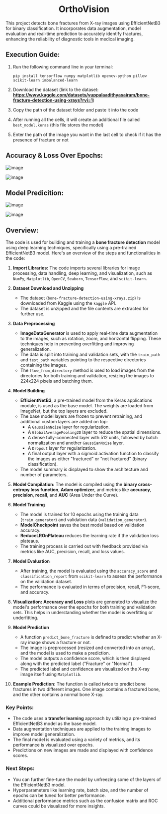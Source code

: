 <h1 align="center">OrthoVision</h1>
This project detects bone fractures from X-ray images using EfficientNetB3 for binary classification. It incorporates data augmentation, model evaluation and real-time prediction to accurately identify fractures, enhancing the reliability of diagnostic tools in medical imaging.

## Execution Guide:
1. Run the following command line in your terminal:
   ```
   pip install tensorflow numpy matplotlib opencv-python pillow scikit-learn imbalanced-learn
   ```

2. Download the dataset (link to the dataset: **https://www.kaggle.com/datasets/vuppalaadithyasairam/bone-fracture-detection-using-xrays?rvi=1**)

3. Copy the path of the dataset folder and paste it into the code

4. After running all the cells, it will create an additional file called `best_model.keras` (this file stores the model)

5. Enter the path of the image you want in the last cell to check if it has the presence of fracture or not

## Accuracy & Loss Over Epochs:

![image](https://github.com/user-attachments/assets/0221dfa2-3fb2-47a9-a313-1004f1417c82)

![image](https://github.com/user-attachments/assets/015c647c-03f4-40de-89e5-b6045963d727)

## Model Predicition:

   ![image](https://github.com/user-attachments/assets/dbfb756a-20df-4dbf-8b2a-b6328f047636)

   ![image](https://github.com/user-attachments/assets/030ddbb3-f425-4d0b-85f5-211a3de0247e)

## Overview:
The code is used for building and training a **bone fracture detection** model using deep learning techniques, specifically using a pre-trained EfficientNetB3 model. Here's an overview of the steps and functionalities in the code:

1. **Import Libraries:** 
The code imports several libraries for image processing, data handling, deep learning, and visualization, such as `NumPy`, `Matplotlib`, `OpenCV`, `Seaborn`, `TensorFlow`, and `scikit-learn`.

2. **Dataset Download and Unzipping**
   - The dataset (`bone-fracture-detection-using-xrays.zip`) is downloaded from Kaggle using the `kaggle` API.
   - The dataset is unzipped and the file contents are extracted for further use.

3. **Data Preprocessing**
   - **ImageDataGenerator** is used to apply real-time data augmentation to the images, such as rotation, zoom, and horizontal flipping. These techniques help in preventing overfitting and improving generalization.
   - The data is split into training and validation sets, with the `train_path` and `test_path` variables pointing to the respective directories containing the images.
   - The `flow_from_directory` method is used to load images from the directories for both training and validation, resizing the images to 224x224 pixels and batching them.

4. **Model Building**
   - **EfficientNetB3**, a pre-trained model from the Keras applications module, is used as the base model. The weights are loaded from ImageNet, but the top layers are excluded.
   - The base model layers are frozen to prevent retraining, and additional custom layers are added on top:
     - A `GaussianNoise` layer for regularization.
     - A `GlobalAveragePooling2D` layer to reduce the spatial dimensions.
     - A dense fully-connected layer with 512 units, followed by batch normalization and another `GaussianNoise` layer.
     - A `Dropout` layer for regularization.
     - A final output layer with a sigmoid activation function to classify the images as either "fractured" or "not fractured" (binary classification).
   - The model summary is displayed to show the architecture and number of parameters.

5. **Model Compilation:** The model is compiled using the **binary cross-entropy loss function**, **Adam optimizer**, and metrics like **accuracy**, **precision**, **recall**, and **AUC** (Area Under the Curve).

6. **Model Training**
   - The model is trained for 10 epochs using the training data (`train_generator`) and validation data (`validation_generator`).
   - **ModelCheckpoint** saves the best model based on validation accuracy.
   - **ReduceLROnPlateau** reduces the learning rate if the validation loss plateaus.
   - The training process is carried out with feedback provided via metrics like AUC, precision, recall, and loss values.

7. **Model Evaluation**
   - After training, the model is evaluated using the `accuracy_score` and `classification_report` from `scikit-learn` to assess the performance on the validation dataset.
   - The performance is evaluated in terms of precision, recall, F1-score, and accuracy.

8. **Visualization:** **Accuracy and Loss** plots are generated to visualize the model's performance over the epochs for both training and validation sets. This helps in understanding whether the model is overfitting or underfitting.

9. **Model Prediction**
   - A function `predict_bone_fracture` is defined to predict whether an X-ray image shows a fracture or not.
   - The image is preprocessed (resized and converted into an array), and the model is used to make a prediction.
   - The model outputs a confidence score, which is then displayed along with the predicted label ("Fracture" or "Normal").
   - The predicted label and confidence are visualized on the X-ray image itself using `Matplotlib`.

10. **Example Prediction:** The function is called twice to predict bone fractures in two different images. One image contains a fractured bone, and the other contains a normal bone X-ray.

### Key Points:
- The code uses a **transfer learning** approach by utilizing a pre-trained EfficientNetB3 model as the base model.
- Data augmentation techniques are applied to the training images to improve model generalization.
- The final model is evaluated using a variety of metrics, and its performance is visualized over epochs.
- Predictions on new images are made and displayed with confidence scores.

### Next Steps:
- You can further fine-tune the model by unfreezing some of the layers of the EfficientNetB3 model.
- Hyperparameters like learning rate, batch size, and the number of epochs can be tuned for better performance.
- Additional performance metrics such as the confusion matrix and ROC curves could be visualized for more insights.
